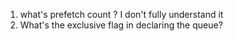 1. what's prefetch count ? I don't fully understand it
2. What's the exclusive flag in declaring the queue?